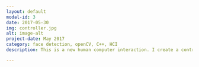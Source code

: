 ```yaml
---
layout: default
modal-id: 3
date: 2017-05-30
img: controller.jpg
alt: image-alt
project-date: May 2017
category: face detection, openCV, C++, HCI
description: This is a new human computer interaction. I create a controller that uses facial tracking in use for different video games. The controller will be made to interact with DosBox in order to play retro games such as pacman, mortal kombat etc. <a href="http://v.youku.com/v_show/id_XMjk0OTc4OTUyNA==.html?spm=a2hzp.8244740.0.0#paction">Demo Video</a>|<a href="http://okkrf0epo.bkt.clouddn.com/Group-27-Group-Report.pdf">Report</a>|<a href="https://github.com/yehan-xiao/UNNC-EVENT">Code</a>.

---
```





